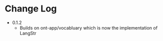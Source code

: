 # Change Log

- 0.1.2
  - Builds on ont-app/vocabluary which is now the implementation of LangStr
  
